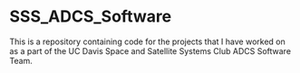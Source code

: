 # SSS_ADCS_Software
This is a repository containing code for the projects that I have worked on as a part of the UC Davis Space and Satellite Systems Club ADCS Software Team.
